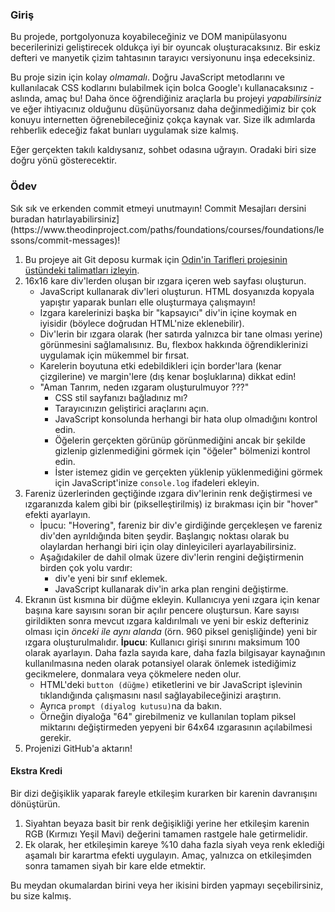 ### Giriş

Bu projede, portgolyonuza koyabileceğiniz ve DOM manipülasyonu becerilerinizi geliştirecek oldukça iyi bir oyuncak oluşturacaksınız. Bir eskiz defteri ve manyetik çizim tahtasının tarayıcı versiyonunu inşa edeceksiniz.

Bu proje sizin için kolay _olmamalı_. Doğru JavaScript metodlarını ve kullanılacak CSS kodlarını bulabilmek için bolca Google'ı kullanacaksınız -aslında, amaç bu! Daha önce öğrendiğiniz araçlarla bu projeyi _yapabilirsiniz_ ve eğer ihtiyacınız olduğunu düşünüyorsanız daha değinmediğimiz bir çok konuyu internetten öğrenebileceğiniz çokça kaynak var. Size ilk adımlarda rehberlik edeceğiz fakat bunları uygulamak size kalmış.

Eğer gerçekten takılı kaldıysanız, sohbet odasına uğrayın. Oradaki biri size doğru yönü gösterecektir.

### Ödev

<div class="lesson-content__panel" markdown="1">
Sık sık ve erkenden commit etmeyi unutmayın! Commit Mesajları dersini buradan hatırlayabilirsiniz](https://www.theodinproject.com/paths/foundations/courses/foundations/lessons/commit-messages)!

1.  Bu projeye ait Git deposu kurmak için [Odin'in Tarifleri projesinin üstündeki talimatları izleyin](https://www.theodinproject.com/paths/foundations/courses/foundations/lessons/recipes#setting-up-your-projects-github-repository).
2.  16x16 kare div'lerden oluşan bir ızgara içeren web sayfası oluşturun.
    *   JavaScript kullanarak div'leri oluşturun. HTML dosyanızda kopyala yapıştır yaparak bunları elle oluşturmaya çalışmayın!
    *   Izgara karelerinizi başka bir "kapsayıcı" div'in içine koymak en iyisidir \(böylece doğrudan HTML'nize eklenebilir\).
    *   Div'lerin bir ızgara olarak \(her satırda yalnızca bir tane olması yerine\)  görünmesini sağlamalısınız. Bu, flexbox hakkında öğrendiklerinizi uygulamak için mükemmel bir fırsat.
    *   Karelerin boyutuna etki edebildikleri için border'lara (kenar çizgilerine) ve margin'lere (dış kenar boşluklarına) dikkat edin!
    *   "Aman Tanrım, neden ızgaram oluşturulmuyor ???"
        *   CSS stil sayfanızı bağladınız mı?
        *   Tarayıcınızın geliştirici araçlarını açın.
        *   JavaScript konsolunda herhangi bir hata olup olmadığını kontrol edin.
        *   Öğelerin gerçekten görünüp görünmediğini ancak bir şekilde gizlenip gizlenmediğini görmek için "öğeler" bölmenizi kontrol edin.
        *   İster istemez gidin ve gerçekten yüklenip yüklenmediğini görmek için JavaScript'inize `console.log` ifadeleri ekleyin.
3.  Fareniz üzerlerinden geçtiğinde ızgara div'lerinin renk değiştirmesi ve ızgaranızda kalem gibi bir \(pikselleştirilmiş\) iz bırakması için bir "hover" efekti ayarlayın.
    *   İpucu: "Hovering", fareniz bir div'e girdiğinde gerçekleşen ve fareniz div'den ayrıldığında biten şeydir. Başlangıç noktası olarak bu olaylardan herhangi biri için olay dinleyicileri ayarlayabilirsiniz.
    *   Aşağıdakiler de dahil olmak üzere div'lerin rengini değiştirmenin birden çok yolu vardır:
        *   div'e yeni bir sınıf eklemek.
        *   JavaScript kullanarak div'in arka plan rengini değiştirme.
4.  Ekranın üst kısmına bir düğme ekleyin. Kullanıcıya yeni ızgara için kenar başına kare sayısını soran bir açılır pencere oluştursun. Kare sayısı girildikten sonra mevcut ızgara kaldırılmalı ve yeni bir eskiz defteriniz olması için _önceki ile aynı alanda_ \(örn. 960 piksel genişliğinde\) yeni bir ızgara oluşturulmalıdır. **İpucu**: Kullanıcı girişi sınırını maksimum 100 olarak ayarlayın. Daha fazla sayıda kare, daha fazla bilgisayar kaynağının kullanılmasına neden olarak potansiyel olarak önlemek istediğimiz gecikmelere, donmalara veya çökmelere neden olur.
    *   HTML'deki `button (düğme)` etiketlerini ve bir JavaScript işlevinin tıklandığında çalışmasını nasıl sağlayabileceğinizi araştırın.
    *   Ayrıca `prompt (diyalog kutusu)`na da bakın.
    *   Örneğin diyaloğa "64" girebilmeniz ve kullanılan toplam piksel miktarını değiştirmeden yepyeni bir 64x64 ızgarasının açılabilmesi gerekir.
5.  Projenizi GitHub'a aktarın!

#### Ekstra Kredi
Bir dizi değişiklik yaparak fareyle etkileşim kurarken bir karenin davranışını dönüştürün.

1. Siyahtan beyaza basit bir renk değişikliği yerine her etkileşim karenin RGB (Kırmızı Yeşil Mavi) değerini tamamen rastgele hale getirmelidir. 
2. Ek olarak, her etkileşimin kareye %10 daha fazla siyah veya renk eklediği aşamalı bir karartma efekti uygulayın. Amaç, yalnızca on etkileşimden sonra tamamen siyah bir kare elde etmektir.

Bu meydan okumalardan birini veya her ikisini birden yapmayı seçebilirsiniz, bu size kalmış.
</div>